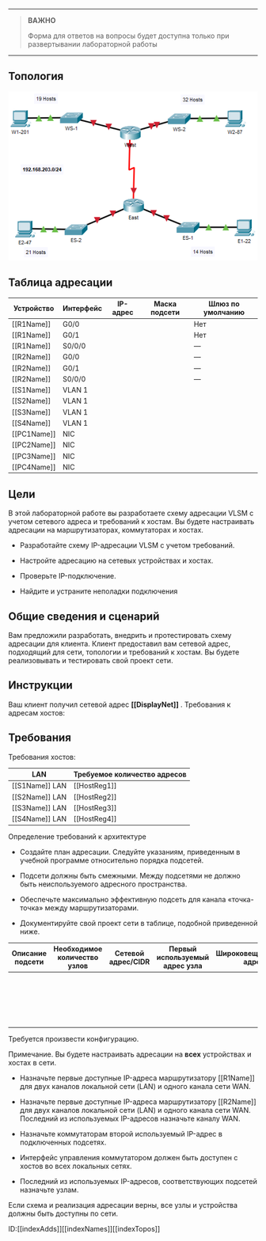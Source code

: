 
---

> **ВАЖНО**
> 
> Форма для ответов на вопросы будет доступна только при развертывании лабораторной работы 

---

## Топология

![](./assets/topology.png)

## Таблица адресации

| Устройство      | Интерфейс | IP-адрес | Маска подсети | Шлюз по умолчанию |
|-----------------|-----------|----------|---------------|-------------------|
| \[\[R1Name\]\]  | G0/0      |          |               | Нет               |
| \[\[R1Name\]\]  | G0/1      |          |               | Нет               |
| \[\[R1Name\]\]  | S0/0/0    |          |               | —                 |
| \[\[R2Name\]\]  | G0/0      |          |               | —                 |
| \[\[R2Name\]\]  | G0/1      |          |               | —                 |
| \[\[R2Name\]\]  | S0/0/0    |          |               | —                 |
| \[\[S1Name\]\]  | VLAN 1    |          |               |                   |
| \[\[S2Name\]\]  | VLAN 1    |          |               |                   |
| \[\[S3Name\]\]  | VLAN 1    |          |               |                   |
| \[\[S4Name\]\]  | VLAN 1    |          |               |                   |
| \[\[PC1Name\]\] | NIC       |          |               |                   |
| \[\[PC2Name\]\] | NIC       |          |               |                   |
| \[\[PC3Name\]\] | NIC       |          |               |                   |
| \[\[PC4Name\]\] | NIC       |          |               |                   |

## Цели

В этой лабораторной работе вы разработаете схему адресации VLSM с учетом сетевого адреса и требований к хостам. Вы будете настраивать адресации на маршрутизаторах, коммутаторах и хостах.

-   Разработайте схему IP-адресации VLSM с учетом требований.

-   Настройте адресацию на сетевых устройствах и хостах.

-   Проверьте IP-подключение.

-   Найдите и устраните неполадки подключения

## Общие сведения и сценарий

Вам предложили разработать, внедрить и протестировать схему адресации для клиента. Клиент предоставил вам сетевой адрес, подходящий для сети, топологии и требований к хостам. Вы будете реализовывать и тестировать свой проект сети.

## Инструкции

Ваш клиент получил сетевой адрес **\[\[DisplayNet\]\]** . Требования к адресам хостов:

## Требования

Требования хостов:

| LAN                | Требуемое количество адресов |
|--------------------|------------------------------|
| \[\[S1Name\]\] LAN | \[\[HostReg1\]\]             |
| \[\[S2Name\]\] LAN | \[\[HostReg2\]\]             |
| \[\[S3Name\]\] LAN | \[\[HostReg3\]\]             |
| \[\[S4Name\]\] LAN | \[\[HostReg4\]\]             |

Определение требований к архитектуре

-   Создайте план адресации. Следуйте указаниям, приведенным в учебной программе относительно порядка подсетей.

-   Подсети должны быть смежными. Между подсетями не должно быть неиспользуемого адресного пространства.

-   Обеспечьте максимально эффективную подсеть для канала «точка-точка» между маршрутизаторами.

-   Документируйте свой проект сети в таблице, подобной приведенной ниже.

| Описание подсети | Необходимое количество узлов | Сетевой адрес/CIDR | Первый используемый адрес узла | Широковещательный адрес |
|------------------|------------------------------|--------------------|--------------------------------|-------------------------|
| &nbsp;           |                              |                    |                                |                         |
| &nbsp;           |                              |                    |                                |                         |
| &nbsp;           |                              |                    |                                |                         |
| &nbsp;           |                              |                    |                                |                         |
| &nbsp;           |                              |                    |                                |                         |

Требуется произвести конфигурацию.

Примечание. Вы будете настраивать адресации на **всех** устройствах и хостах в сети.

-   Назначьте первые доступные IP-адреса маршрутизатору \[\[R1Name\]\] для двух каналов локальной сети (LAN) и одного канала сети WAN.

-   Назначьте первые доступные IP-адреса маршрутизатору \[\[R2Name\]\] для двух каналов локальной сети (LAN) и одного канала сети WAN. Последний из используемых IP-адресов назначьте каналу WAN.

-   Назначьте коммутаторам второй используемый IP-адрес в подключенных подсетях.

-   Интерфейс управления коммутатором должен быть доступен с хостов во всех локальных сетях.

-   Последний из используемых IP-адресов, соответствующих подсетей назначьте узлам.

Если схема и реализация адресации верны, все узлы и устройства должны быть доступны по сети.

ID:\[\[indexAdds\]\]\[\[indexNames\]\]\[\[indexTopos\]\]

<!-- [Скачать файл Packet Tracer для локального запуска](./assets/11.10.1-lab.pka) -->
